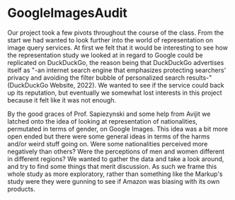 # GoogleImagesAudit



Our project took a few pivots throughout the course of the class. From the start we had wanted to look further into the world of representation on image query services. At first we felt that it would be interesting to see how the representation study we looked at in regard to Google could be replicated on DuckDuckGo, the reason being that DuckDuckGo advertises itself as "-an internet search engine that emphasizes protecting searchers' privacy and avoiding the filter bubble of personalized search results-"(DuckDuckGo Website, 2022). We wanted to see if the service could back up its reputation, but eventually we somewhat lost interests in this project because it felt like it was not enough.

By the good graces of Prof. Sapiezynski and some help from Avijit we latched onto the idea of looking at representation of nationalities, permutated in terms of gender, on Google Images. This idea was a bit more open ended but there were some general ideas in terms of the harms and/or weird stuff going on. Were some nationalities perceived more negatively than others? Were the perceptions of men and women different in different regions? We wanted to gather the data and take a look around, and try to find some things that merit discussion. As such we frame this whole study as more exploratory, rather than something like the Markup's study were they were gunning to see if Amazon was biasing with its own products.
